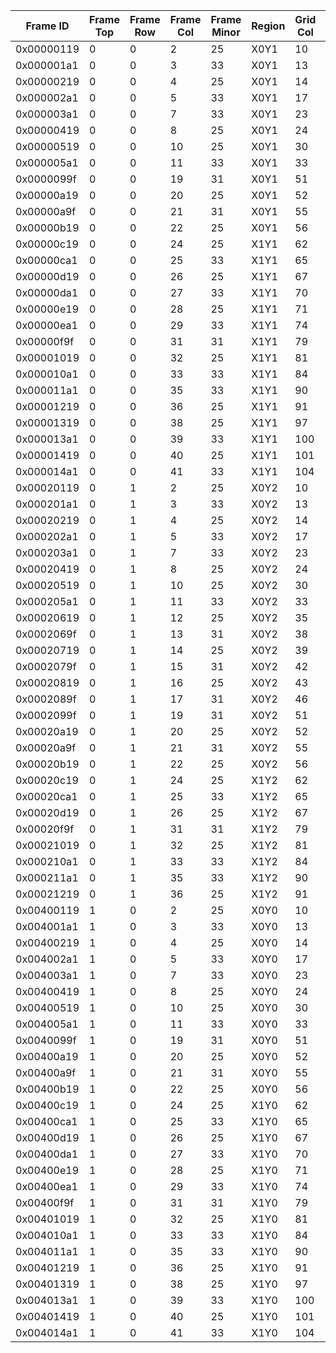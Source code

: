 | Frame ID | Frame Top | Frame Row | Frame Col | Frame Minor | Region | Grid Col | Grid Row | Tile |
| --- | --- | --- | --- | --- | --- | --- | --- | --- |
| 0x00000119 | 0 | 0 | 2 | 25 | X0Y1 | 10 | 103 | CLBLL_L_X2Y50 |
| 0x000001a1 | 0 | 0 | 3 | 33 | X0Y1 | 13 | 103 | CLBLM_R_X3Y50 |
| 0x00000219 | 0 | 0 | 4 | 25 | X0Y1 | 14 | 103 | CLBLL_L_X4Y50 |
| 0x000002a1 | 0 | 0 | 5 | 33 | X0Y1 | 17 | 103 | CLBLM_R_X5Y50 |
| 0x000003a1 | 0 | 0 | 7 | 33 | X0Y1 | 23 | 103 | CLBLM_R_X7Y50 |
| 0x00000419 | 0 | 0 | 8 | 25 | X0Y1 | 24 | 103 | CLBLM_L_X8Y50 |
| 0x00000519 | 0 | 0 | 10 | 25 | X0Y1 | 30 | 103 | CLBLM_L_X10Y50 |
| 0x000005a1 | 0 | 0 | 11 | 33 | X0Y1 | 33 | 103 | CLBLM_R_X11Y50 |
| 0x0000099f | 0 | 0 | 19 | 31 | X0Y1 | 51 | 103 | CLBLL_R_X19Y50 |
| 0x00000a19 | 0 | 0 | 20 | 25 | X0Y1 | 52 | 103 | CLBLM_L_X20Y50 |
| 0x00000a9f | 0 | 0 | 21 | 31 | X0Y1 | 55 | 103 | CLBLL_R_X21Y50 |
| 0x00000b19 | 0 | 0 | 22 | 25 | X0Y1 | 56 | 103 | CLBLM_L_X22Y50 |
| 0x00000c19 | 0 | 0 | 24 | 25 | X1Y1 | 62 | 103 | CLBLL_L_X24Y50 |
| 0x00000ca1 | 0 | 0 | 25 | 33 | X1Y1 | 65 | 103 | CLBLM_R_X25Y50 |
| 0x00000d19 | 0 | 0 | 26 | 25 | X1Y1 | 67 | 103 | CLBLL_L_X26Y50 |
| 0x00000da1 | 0 | 0 | 27 | 33 | X1Y1 | 70 | 103 | CLBLM_R_X27Y50 |
| 0x00000e19 | 0 | 0 | 28 | 25 | X1Y1 | 71 | 103 | CLBLL_L_X28Y50 |
| 0x00000ea1 | 0 | 0 | 29 | 33 | X1Y1 | 74 | 103 | CLBLM_R_X29Y50 |
| 0x00000f9f | 0 | 0 | 31 | 31 | X1Y1 | 79 | 103 | CLBLL_R_X31Y50 |
| 0x00001019 | 0 | 0 | 32 | 25 | X1Y1 | 81 | 103 | CLBLM_L_X32Y50 |
| 0x000010a1 | 0 | 0 | 33 | 33 | X1Y1 | 84 | 103 | CLBLM_R_X33Y50 |
| 0x000011a1 | 0 | 0 | 35 | 33 | X1Y1 | 90 | 103 | CLBLM_R_X35Y50 |
| 0x00001219 | 0 | 0 | 36 | 25 | X1Y1 | 91 | 103 | CLBLM_L_X36Y50 |
| 0x00001319 | 0 | 0 | 38 | 25 | X1Y1 | 97 | 103 | CLBLL_L_X38Y50 |
| 0x000013a1 | 0 | 0 | 39 | 33 | X1Y1 | 100 | 103 | CLBLM_R_X39Y50 |
| 0x00001419 | 0 | 0 | 40 | 25 | X1Y1 | 101 | 103 | CLBLL_L_X40Y50 |
| 0x000014a1 | 0 | 0 | 41 | 33 | X1Y1 | 104 | 103 | CLBLM_R_X41Y50 |
| 0x00020119 | 0 | 1 | 2 | 25 | X0Y2 | 10 | 51 | CLBLL_L_X2Y100 |
| 0x000201a1 | 0 | 1 | 3 | 33 | X0Y2 | 13 | 51 | CLBLM_R_X3Y100 |
| 0x00020219 | 0 | 1 | 4 | 25 | X0Y2 | 14 | 51 | CLBLL_L_X4Y100 |
| 0x000202a1 | 0 | 1 | 5 | 33 | X0Y2 | 17 | 51 | CLBLM_R_X5Y100 |
| 0x000203a1 | 0 | 1 | 7 | 33 | X0Y2 | 23 | 51 | CLBLM_R_X7Y100 |
| 0x00020419 | 0 | 1 | 8 | 25 | X0Y2 | 24 | 51 | CLBLM_L_X8Y100 |
| 0x00020519 | 0 | 1 | 10 | 25 | X0Y2 | 30 | 51 | CLBLM_L_X10Y100 |
| 0x000205a1 | 0 | 1 | 11 | 33 | X0Y2 | 33 | 51 | CLBLM_R_X11Y100 |
| 0x00020619 | 0 | 1 | 12 | 25 | X0Y2 | 35 | 51 | CLBLL_L_X12Y100 |
| 0x0002069f | 0 | 1 | 13 | 31 | X0Y2 | 38 | 51 | CLBLL_R_X13Y100 |
| 0x00020719 | 0 | 1 | 14 | 25 | X0Y2 | 39 | 51 | CLBLL_L_X14Y100 |
| 0x0002079f | 0 | 1 | 15 | 31 | X0Y2 | 42 | 51 | CLBLL_R_X15Y100 |
| 0x00020819 | 0 | 1 | 16 | 25 | X0Y2 | 43 | 51 | CLBLL_L_X16Y100 |
| 0x0002089f | 0 | 1 | 17 | 31 | X0Y2 | 46 | 51 | CLBLL_R_X17Y100 |
| 0x0002099f | 0 | 1 | 19 | 31 | X0Y2 | 51 | 51 | CLBLL_R_X19Y100 |
| 0x00020a19 | 0 | 1 | 20 | 25 | X0Y2 | 52 | 51 | CLBLM_L_X20Y100 |
| 0x00020a9f | 0 | 1 | 21 | 31 | X0Y2 | 55 | 51 | CLBLL_R_X21Y100 |
| 0x00020b19 | 0 | 1 | 22 | 25 | X0Y2 | 56 | 51 | CLBLM_L_X22Y100 |
| 0x00020c19 | 0 | 1 | 24 | 25 | X1Y2 | 62 | 51 | CLBLL_L_X24Y100 |
| 0x00020ca1 | 0 | 1 | 25 | 33 | X1Y2 | 65 | 51 | CLBLM_R_X25Y100 |
| 0x00020d19 | 0 | 1 | 26 | 25 | X1Y2 | 67 | 51 | CLBLL_L_X26Y100 |
| 0x00020f9f | 0 | 1 | 31 | 31 | X1Y2 | 79 | 51 | CLBLL_R_X31Y100 |
| 0x00021019 | 0 | 1 | 32 | 25 | X1Y2 | 81 | 51 | CLBLM_L_X32Y100 |
| 0x000210a1 | 0 | 1 | 33 | 33 | X1Y2 | 84 | 51 | CLBLM_R_X33Y100 |
| 0x000211a1 | 0 | 1 | 35 | 33 | X1Y2 | 90 | 51 | CLBLM_R_X35Y100 |
| 0x00021219 | 0 | 1 | 36 | 25 | X1Y2 | 91 | 51 | CLBLM_L_X36Y100 |
| 0x00400119 | 1 | 0 | 2 | 25 | X0Y0 | 10 | 155 | CLBLL_L_X2Y0 |
| 0x004001a1 | 1 | 0 | 3 | 33 | X0Y0 | 13 | 155 | CLBLM_R_X3Y0 |
| 0x00400219 | 1 | 0 | 4 | 25 | X0Y0 | 14 | 155 | CLBLL_L_X4Y0 |
| 0x004002a1 | 1 | 0 | 5 | 33 | X0Y0 | 17 | 155 | CLBLM_R_X5Y0 |
| 0x004003a1 | 1 | 0 | 7 | 33 | X0Y0 | 23 | 155 | CLBLM_R_X7Y0 |
| 0x00400419 | 1 | 0 | 8 | 25 | X0Y0 | 24 | 155 | CLBLM_L_X8Y0 |
| 0x00400519 | 1 | 0 | 10 | 25 | X0Y0 | 30 | 155 | CLBLM_L_X10Y0 |
| 0x004005a1 | 1 | 0 | 11 | 33 | X0Y0 | 33 | 155 | CLBLM_R_X11Y0 |
| 0x0040099f | 1 | 0 | 19 | 31 | X0Y0 | 51 | 155 | CLBLL_R_X19Y0 |
| 0x00400a19 | 1 | 0 | 20 | 25 | X0Y0 | 52 | 155 | CLBLM_L_X20Y0 |
| 0x00400a9f | 1 | 0 | 21 | 31 | X0Y0 | 55 | 155 | CLBLL_R_X21Y0 |
| 0x00400b19 | 1 | 0 | 22 | 25 | X0Y0 | 56 | 155 | CLBLM_L_X22Y0 |
| 0x00400c19 | 1 | 0 | 24 | 25 | X1Y0 | 62 | 155 | CLBLL_L_X24Y0 |
| 0x00400ca1 | 1 | 0 | 25 | 33 | X1Y0 | 65 | 155 | CLBLM_R_X25Y0 |
| 0x00400d19 | 1 | 0 | 26 | 25 | X1Y0 | 67 | 155 | CLBLL_L_X26Y0 |
| 0x00400da1 | 1 | 0 | 27 | 33 | X1Y0 | 70 | 155 | CLBLM_R_X27Y0 |
| 0x00400e19 | 1 | 0 | 28 | 25 | X1Y0 | 71 | 155 | CLBLL_L_X28Y0 |
| 0x00400ea1 | 1 | 0 | 29 | 33 | X1Y0 | 74 | 155 | CLBLM_R_X29Y0 |
| 0x00400f9f | 1 | 0 | 31 | 31 | X1Y0 | 79 | 155 | CLBLL_R_X31Y0 |
| 0x00401019 | 1 | 0 | 32 | 25 | X1Y0 | 81 | 155 | CLBLM_L_X32Y0 |
| 0x004010a1 | 1 | 0 | 33 | 33 | X1Y0 | 84 | 155 | CLBLM_R_X33Y0 |
| 0x004011a1 | 1 | 0 | 35 | 33 | X1Y0 | 90 | 155 | CLBLM_R_X35Y0 |
| 0x00401219 | 1 | 0 | 36 | 25 | X1Y0 | 91 | 155 | CLBLM_L_X36Y0 |
| 0x00401319 | 1 | 0 | 38 | 25 | X1Y0 | 97 | 155 | CLBLL_L_X38Y0 |
| 0x004013a1 | 1 | 0 | 39 | 33 | X1Y0 | 100 | 155 | CLBLM_R_X39Y0 |
| 0x00401419 | 1 | 0 | 40 | 25 | X1Y0 | 101 | 155 | CLBLL_L_X40Y0 |
| 0x004014a1 | 1 | 0 | 41 | 33 | X1Y0 | 104 | 155 | CLBLM_R_X41Y0 |
